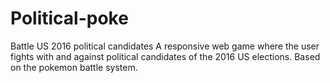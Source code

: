 # Political-poke
Battle US 2016 political candidates
A responsive web game where the user fights with and against political candidates of the 2016 US elections. Based on the pokemon battle system.
